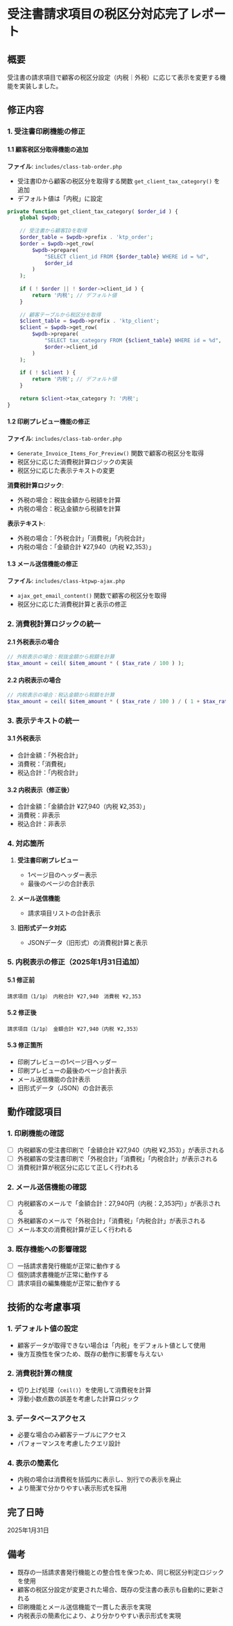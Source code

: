 # 受注書請求項目の税区分対応完了レポート

## 概要
受注書の請求項目で顧客の税区分設定（内税｜外税）に応じて表示を変更する機能を実装しました。

## 修正内容

### 1. 受注書印刷機能の修正

#### 1.1 顧客税区分取得機能の追加
**ファイル**: `includes/class-tab-order.php`
- 受注書IDから顧客の税区分を取得する関数 `get_client_tax_category()` を追加
- デフォルト値は「内税」に設定

```php
private function get_client_tax_category( $order_id ) {
    global $wpdb;
    
    // 受注書から顧客IDを取得
    $order_table = $wpdb->prefix . 'ktp_order';
    $order = $wpdb->get_row(
        $wpdb->prepare(
            "SELECT client_id FROM {$order_table} WHERE id = %d",
            $order_id
        )
    );
    
    if ( ! $order || ! $order->client_id ) {
        return '内税'; // デフォルト値
    }
    
    // 顧客テーブルから税区分を取得
    $client_table = $wpdb->prefix . 'ktp_client';
    $client = $wpdb->get_row(
        $wpdb->prepare(
            "SELECT tax_category FROM {$client_table} WHERE id = %d",
            $order->client_id
        )
    );
    
    if ( ! $client ) {
        return '内税'; // デフォルト値
    }
    
    return $client->tax_category ?: '内税';
}
```

#### 1.2 印刷プレビュー機能の修正
**ファイル**: `includes/class-tab-order.php`
- `Generate_Invoice_Items_For_Preview()` 関数で顧客の税区分を取得
- 税区分に応じた消費税計算ロジックの実装
- 税区分に応じた表示テキストの変更

**消費税計算ロジック**:
- 外税の場合：税抜金額から税額を計算
- 内税の場合：税込金額から税額を計算

**表示テキスト**:
- 外税の場合：「外税合計」「消費税」「内税合計」
- 内税の場合：「金額合計 ¥27,940（内税 ¥2,353）」

#### 1.3 メール送信機能の修正
**ファイル**: `includes/class-ktpwp-ajax.php`
- `ajax_get_email_content()` 関数で顧客の税区分を取得
- 税区分に応じた消費税計算と表示の修正

### 2. 消費税計算ロジックの統一

#### 2.1 外税表示の場合
```php
// 外税表示の場合：税抜金額から税額を計算
$tax_amount = ceil( $item_amount * ( $tax_rate / 100 ) );
```

#### 2.2 内税表示の場合
```php
// 内税表示の場合：税込金額から税額を計算
$tax_amount = ceil( $item_amount * ( $tax_rate / 100 ) / ( 1 + $tax_rate / 100 ) );
```

### 3. 表示テキストの統一

#### 3.1 外税表示
- 合計金額：「外税合計」
- 消費税：「消費税」
- 税込合計：「内税合計」

#### 3.2 内税表示（修正後）
- 合計金額：「金額合計 ¥27,940（内税 ¥2,353）」
- 消費税：非表示
- 税込合計：非表示

### 4. 対応箇所

1. **受注書印刷プレビュー**
   - 1ページ目のヘッダー表示
   - 最後のページの合計表示

2. **メール送信機能**
   - 請求項目リストの合計表示

3. **旧形式データ対応**
   - JSONデータ（旧形式）の消費税計算と表示

### 5. 内税表示の修正（2025年1月31日追加）

#### 5.1 修正前
```
請求項目（1/1p）　内税合計 ¥27,940　消費税 ¥2,353
```

#### 5.2 修正後
```
請求項目（1/1p）　金額合計 ¥27,940（内税 ¥2,353）
```

#### 5.3 修正箇所
- 印刷プレビューの1ページ目ヘッダー
- 印刷プレビューの最後のページ合計表示
- メール送信機能の合計表示
- 旧形式データ（JSON）の合計表示

## 動作確認項目

### 1. 印刷機能の確認
- [ ] 内税顧客の受注書印刷で「金額合計 ¥27,940（内税 ¥2,353）」が表示される
- [ ] 外税顧客の受注書印刷で「外税合計」「消費税」「内税合計」が表示される
- [ ] 消費税計算が税区分に応じて正しく行われる

### 2. メール送信機能の確認
- [ ] 内税顧客のメールで「金額合計：27,940円（内税：2,353円）」が表示される
- [ ] 外税顧客のメールで「外税合計」「消費税」「内税合計」が表示される
- [ ] メール本文の消費税計算が正しく行われる

### 3. 既存機能への影響確認
- [ ] 一括請求書発行機能が正常に動作する
- [ ] 個別請求書機能が正常に動作する
- [ ] 請求項目の編集機能が正常に動作する

## 技術的な考慮事項

### 1. デフォルト値の設定
- 顧客データが取得できない場合は「内税」をデフォルト値として使用
- 後方互換性を保つため、既存の動作に影響を与えない

### 2. 消費税計算の精度
- 切り上げ処理（`ceil()`）を使用して消費税を計算
- 浮動小数点数の誤差を考慮した計算ロジック

### 3. データベースアクセス
- 必要な場合のみ顧客テーブルにアクセス
- パフォーマンスを考慮したクエリ設計

### 4. 表示の簡素化
- 内税の場合は消費税を括弧内に表示し、別行での表示を廃止
- より簡潔で分かりやすい表示形式を採用

## 完了日時
2025年1月31日

## 備考
- 既存の一括請求書発行機能との整合性を保つため、同じ税区分判定ロジックを使用
- 顧客の税区分設定が変更された場合、既存の受注書の表示も自動的に更新される
- 印刷機能とメール送信機能で一貫した表示を実現
- 内税表示の簡素化により、より分かりやすい表示形式を実現 